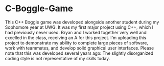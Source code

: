 # C-Boggle-Game
This C++ Boggle game was developed alongside another student during my Sophomore year at UWG. It was my first major project using C++, which I had previously never used. Bryan and I worked together very well and excelled in the class, receiving an A for this project. I'm uploading this project to demonstrate my ability to complete large pieces of software, work with teammates, and develop solid graphical user interfaces. Please note that this was developed several years ago: The slightly disorganized coding style is not representative of my skills today.
